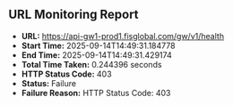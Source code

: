 ## URL Monitoring Report

- **URL:** https://api-gw1-prod1.fisglobal.com/gw/v1/health
- **Start Time:** 2025-09-14T14:49:31.184778
- **End Time:** 2025-09-14T14:49:31.429174
- **Total Time Taken:** 0.244396 seconds
- **HTTP Status Code:** 403
- **Status:** Failure
- **Failure Reason:** HTTP Status Code: 403
